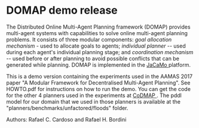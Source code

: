 # **DOMAP demo release**

The Distributed Online Multi-Agent Planning framework (DOMAP) provides multi-agent systems with capabilities to solve online multi-agent planning problems. It consists of three modular components: *goal allocation mechanism* - used to allocate goals to agents; *individual planner* -- used during each agent's individual planning stage; and *coordination mechanism* -- used before or after planning to avoid possible conflicts that can be generated while planning. DOMAP is implemented in the <a href="http://jacamo.sourceforge.net/" target="_blank"> JaCaMo </a> platform.

This is a demo version containing the experiments used in the AAMAS 2017 paper "A Modular Framework for Decentralised Multi-Agent Planning".
See HOWTO.pdf for instructions on how to run the demo.
You can get the code for the other 4 planners used in the experiments at <a href="http://agents.fel.cvut.cz/codmap/" target="_blank"> CoDMAP </a>.
The pddl model for our domain that we used in those planners is available at the "planners/benchmarks/unfactored/floods" folder.

Authors: Rafael C. Cardoso and Rafael H. Bordini
